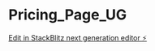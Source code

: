 # Pricing_Page_UG

[Edit in StackBlitz next generation editor ⚡️](https://stackblitz.com/~/github.com/karryxxz/Pricing_Page_UG)